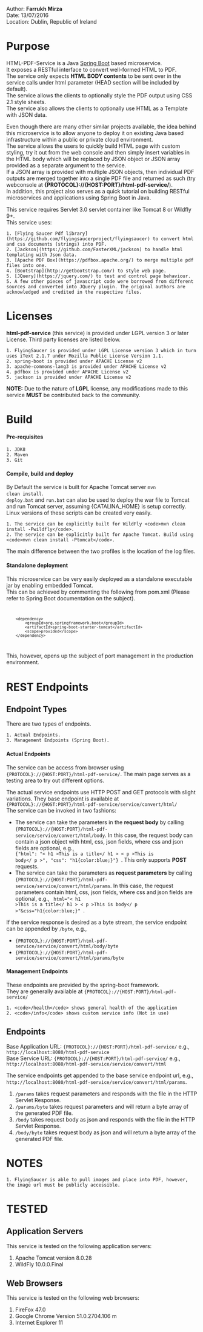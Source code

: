 Author: **Farrukh Mirza**  
Date: 13/07/2016  
Location: Dublin, Republic of Ireland  

Purpose
========
HTML-PDF-Service is a Java [Spring Boot](http://projects.spring.io/spring-boot/) based microservice.  
It exposes a RESTful interface to convert well-formed HTML to PDF.  
The service only expects **HTML BODY contents** to be sent over in the service calls under html parameter (HEAD section will be included by default).  
The service allows the clients to optionally style the PDF output using CSS 2.1 style sheets.  
The service also allows the clients to optionally use HTML as a Template with JSON data.    

Even though there are many other similar projects available, the idea behind this microservice is to allow anyone to deploy it on existing Java based infrastructure within a public or private cloud environment.  
The service allows the users to quickly build HTML page with custom styling, try it out from the web console and then simply insert variables in the HTML body which will be replaced by JSON object or JSON array provided as a separate argument to the service.   If a JSON array is provided with multiple JSON objects, then individual PDF outputs are merged together into a single PDF file and returned as such (try webconsole at  **{PROTOCOL}://{HOST:PORT}/html-pdf-service/**).  
In addition, this project also serves as a quick tutorial on building RESTful microservices and applications using Spring Boot in Java.  

This service requires Servlet 3.0 servlet container like Tomcat 8 or Wildfly 9+.  
This service uses:

	1. [Flying Saucer Pdf library](https://github.com/flyingsaucerproject/flyingsaucer) to convert html and css documents (strings) into PDF.  
	2. [Jackson](https://github.com/FasterXML/jackson) to handle html templating with Json data.
	3. [Apache PDF Box](https://pdfbox.apache.org/) to merge multiple pdf files into one.
	4. [Bootstrap](http://getbootstrap.com/) to style web page.   
	5. [JQuery](https://jquery.com/) to test and control page behaviour.   
	5. A few other pieces of javascript code were borrowed from different sources and converted into JQuery plugin. The original authors are acknowledged and credited in the respective files.   


Licenses
=========

**html-pdf-service** (this service) is provided under LGPL version 3 or later License.
Third party licenses are listed below.


	1. FlyingSaucer is provided under LGPL License version 3 which in turn uses iText 2.1.7 under Mozilla Public License Version 1.1.
	2. spring-boot is provided under APACHE License v2
	3. apache-commons-lang3 is provided under APACHE License v2
	4. pdfbox is provided under APACHE License v2
	5. jackson is provided under APACHE License v2
	
	
**NOTE:** Due to the nature of **LGPL** license, any modifications made to this service **MUST** be contributed back to the community.

Build
======

#### Pre-requisites

	1. JDK8
	2. Maven
	3. Git 

#### Compile, build and deploy
By Default the service is built for Apache Tomcat server <code>mvn clean install</code>.  
<code>deploy.bat</code> and <code>run.bat</code> can also be used to deploy the war file to Tomcat and run Tomcat server, assuming {CATALINA_HOME} is setup correctly. Linux versions of these scripts can be created very easily.

	1. The service can be explicitly built for WildFly <code>mvn clean install -Pwildfly</code>.  
	2. The service can be explicitly built for Apache Tomcat. Build using <code>mvn clean install -Ptomcat</code>.  

The main difference between the two profiles is the location of the log files.

#### Standalone deployment

This microservice can be very easily deployed as a standalone executable jar by enabling embedded Tomcat.  
This can be achieved by commenting the following from pom.xml (Please refer to Spring Boot documentation on the subject).  
<code>

		<dependency>
			<groupId>org.springframework.boot</groupId>
			<artifactId>spring-boot-starter-tomcat</artifactId>
			<scope>provided</scope>
		</dependency>

</code> 

This, however, opens up the subject of port management in the production environment.

REST Endpoints
===============

Endpoint Types
--------------
There are two types of endpoints.  

	1. Actual Endpoints.  
	3. Management Endpoints (Spring Boot).  

#### Actual Endpoints

The service can be access from browser using <code>{PROTOCOL}://{HOST:PORT}/html-pdf-service/</code>. The main page serves as a testing area to try out different options.  

The actual service endpoints use HTTP POST and GET protocols with slight variations. They base endpoint is available at <code>{PROTOCOL}://{HOST:PORT}/html-pdf-service/service/convert/html/</code>  
The service can be invoked in two fashions:    
- The service can take the parameters in the **request body** by calling <code>{PROTOCOL}://{HOST:PORT}/html-pdf-service/service/convert/html/body</code>. In this case, the request body can contain a json object with html, css, json fields, where css and json fields are optional, e.g., <code> {"html": "< h1 >This is a title</ h1 > < p >This is body</ p >", "css": "h1{color:blue;}"} </code>. This only supports **POST** requests. 
- The service can take the parameters as **request parameters** by calling <code>{PROTOCOL}://{HOST:PORT}/html-pdf-service/service/convert/html/params</code>. In this case, the request parameters contain html, css, json fields, where css and json fields are optional, e.g., <code> html="< h1 >This is a title</ h1 > < p >This is body</ p >"&css="h1{color:blue;}" </code>.  

If the service response is desired as a byte stream, the service endpoint can be appended by <code>/byte</code>, e.g.,
- <code>{PROTOCOL}://{HOST:PORT}/html-pdf-service/service/convert/html/body/byte</code>
- <code>{PROTOCOL}://{HOST:PORT}/html-pdf-service/service/convert/html/params/byte</code>

#### Management Endpoints

These endpoints are provided by the spring-boot framework.  
They are generally available at <code>{PROTOCOL}://{HOST:PORT}/html-pdf-service/</code>

	1. <code>/health</code> shows general health of the application
	2. <code>/info</code> shows custom service info (Not in use)

Endpoints
--------------

Base Application URL: <code>{PROTOCOL}://{HOST:PORT}/html-pdf-service/</code> e.g., <code>http://localhost:8080/html-pdf-service</code>  
Base Service URL: <code>{PROTOCOL}://{HOST:PORT}/html-pdf-service/</code> e.g., <code>http://localhost:8080/html-pdf-service/service/convert/html</code>  

The service endpoints get appended to the base service endpoint url, e.g., <code>http://localhost:8080/html-pdf-service/service/convert/html/params</code>.

1. <code>/params</code> takes request parameters and responds with the file in the HTTP Servlet Response. 
2. <code>/params/byte</code> takes request parameters and will return a byte array of the generated PDF file. 
3. <code>/body</code> takes request body as json and responds with the file in the HTTP Servlet Response. 
4. <code>/body/byte</code> takes request body as json and will return a byte array of the generated PDF file. 


NOTES
======

	1. FlyingSaucer is able to pull images and place into PDF, however, the image url must be publicly accessible.
	

TESTED
======

Application Servers
---------------------

This service is tested on the following application servers:

1. Apache Tomcat version 8.0.28
2. WildFly 10.0.0.Final

Web Browsers
---------------------
This service is tested on the following web browsers:

1. FireFox 47.0
2. Google Chrome Version 51.0.2704.106 m
3. Internet Explorer 11
